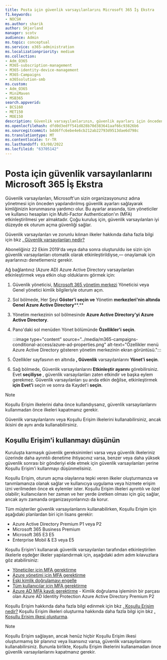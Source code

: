 ```yaml
---
title: Posta için güvenlik varsayılanlarını Microsoft 365 İş Ekstra
f1.keywords:
- NOCSH
ms.author: sharik
author: SKjerland
manager: scotv
audience: Admin
ms.topic: conceptual
ms.service: o365-administration
ms.localizationpriority: medium
ms.collection:
- Adm_O365
- M365-subscription-management
- M365-identity-device-management
- M365-Campaigns
- m365solution-smb
ms.custom:
- Adm_O365
- MiniMaven
- MSB365
search.appverid:
- BCS160
- MET150
- MOE150
description: Güvenlik varsayılanlarının, güvenlik ayarları için önceden yapılandırılmış güvenlik ayarları sağlayarak kimlikle ilgili saldırılardan korunmasına nasıl yardımcı Microsoft 365 İş Ekstra.
ms.openlocfilehash: dfd0d3edff541d828b70d383641aaf66c93826b6
ms.sourcegitcommit: bdd6ffc6ebe4e6cb212ab22793d9513dae6d798c
ms.translationtype: MT
ms.contentlocale: tr-TR
ms.lasthandoff: 03/08/2022
ms.locfileid: "63705142"
---
```

# <a name="turn-on-security-defaults-for-microsoft-365-business-premium"></a>Posta için güvenlik varsayılanlarını Microsoft 365 İş Ekstra

Güvenlik varsayılanları, Microsoft'un sizin organizasyonunız adına yönetmesi için önceden yapılandırılmış güvenlik ayarları sağlayarak kimliğinizin korunmasına yardımcı olur. Bu ayarlar arasında, tüm yöneticiler ve kullanıcı hesapları için Multi-Factor Authentication'ın (MFA) etkinleştirilmesi yer almaktadır. Çoğu kuruluş için, güvenlik varsayılanları iyi düzeyde ek oturum açma güvenliği sağlar.

Güvenlik varsayılanları ve zorunlu kılınan ilkeler hakkında daha fazla bilgi için bkz [. Güvenlik varsayılanları nedir?](/azure/active-directory/fundamentals/concept-fundamentals-security-defaults)

Aboneliğiniz 22 Ekim 2019'da veya daha sonra oluşturuldu ise sizin için güvenlik varsayılanları otomatik olarak etkinleştirildiyse,&mdash; onaylamak için ayarlarınızı denetlemeniz gerekir.

Ağ bağlantınız (Azure AD) Azure Active Directory varsayılanları etkinleştirmek veya etkin olup olduklarını görmek için:

1. Güvenlik yöneticisi, <a href="https://go.microsoft.com/fwlink/p/?linkid=2024339" target="_blank">Microsoft 365 yönetim merkezi</a> Yöneticisi veya Genel yönetici kimlik bilgileriyle oturum açın.

2. Sol bölmede, Her Şeyi **Göster'i seçin ve** Yönetim **merkezleri'nin altında Genel Azure Active Directory****.**

3. Yönetim merkezinin sol bölmesinde **Azure Active Directory'yi** **Azure Active Directory**.

4. Pano'daki sol menüden Yönet bölümünde **Özellikler'i** **seçin**.

    :::image type="content" source="../media/m365-campaigns-conditional-access/azure-ad-properties.png" alt-text="Özellikler menü Azure Active Directory gösteren yönetim merkezinin ekran görüntüsü.":::

5. Özellikler sayfasının en altında **, Güvenlik** varsayılanlarını **Yönet'i seçin**.

6. Sağ bölmede, Güvenlik varsayılanlarını **Etkinleştir ayarını** görebilirsiniz. Evet **seçiliyse** , güvenlik varsayılanları zaten etkindir ve başka eylem gerekmez. Güvenlik varsayılanları şu anda etkin değilse, etkinleştirmek **için Evet'i** seçin ve sonra da Kaydet'i **seçin**.

> [!NOTE]
> Koşullu Erişim ilkelerini daha önce kullandıysanız, güvenlik varsayılanlarını kullanmadan önce ilkeleri kapatmanız gerekir.
>
> Güvenlik varsayılanlarını veya Koşullu Erişim ilkelerini kullanabilirsiniz, ancak ikisini de aynı anda kullanabilirsiniz.

## <a name="consider-using-conditional-access"></a>Koşullu Erişim'i kullanmayı düşünün

Kuruluşta karmaşık güvenlik gereksinimleri varsa veya güvenlik ilkeleriniz üzerinde daha ayrıntılı denetime ihtiyacınız varsa, benzer veya daha yüksek güvenlik sonrası bir gönderiyi elde etmek için güvenlik varsayılanları yerine Koşullu Erişim'i kullanmayı düşünmelisiniz. 

Koşullu Erişim, oturum açma olaylarına tepki veren ilkeler oluşturmanıza ve tanımlamanıza olanak sağlar ve kullanıcıya uygulama veya hizmete erişim izni verilmeden önce ek eylemler ister. Koşullu Erişim ilkeleri ayrıntılı ve özel olabilir; kullanıcıların her zaman ve her yerde üretken olması için güç sağlar, ancak aynı zamanda organizasyonlarınızı da korur.

Tüm müşteriler güvenlik varsayılanlarını kullanabilirken, Koşullu Erişim için aşağıdaki planlardan biri için lisans gerekir:

- Azure Active Directory Premium P1 veya P2
- Microsoft 365 Business Premium
- Microsoft 365 E3 E5
- Enterprise Mobil & E3 veya E5

Koşullu Erişim'i kullanarak güvenlik varsayılanları tarafından etkinleştirilen ilkelerle eşdeğer ilkeler yapılandırmak için, aşağıdaki adım adım kılavuzlara göz atabilirsiniz:

- [Yöneticiler için MFA gerektirme](/azure/active-directory/conditional-access/howto-conditional-access-policy-admin-mfa)
- [Azure yönetimi için MFA gerektirme](/azure/active-directory/conditional-access/howto-conditional-access-policy-azure-management)
- [Eski kimlik doğrulamayı engelle](/azure/active-directory/conditional-access/howto-conditional-access-policy-block-legacy)
- [Tüm kullanıcılar için MFA gerektirme](/azure/active-directory/conditional-access/howto-conditional-access-policy-all-users-mfa)
- [Azure AD MFA kaydı gerektirme](/azure/active-directory/identity-protection/howto-identity-protection-configure-mfa-policy) - Kimlik doğrulama işleminin bir parçası olan Azure AD Identity Protection Azure Active Directory Premium P2

Koşullu Erişim hakkında daha fazla bilgi edinmek için bkz [. Koşullu Erişim nedir?](/azure/active-directory/conditional-access/overview) Koşullu Erişim ilkeleri oluşturma hakkında daha fazla bilgi için bkz [. Koşullu Erişim ilkesi oluşturma](/azure/active-directory/authentication/tutorial-enable-azure-mfa#create-a-conditional-access-policy).

> [!NOTE]
> Koşullu Erişim sağlayan, ancak henüz hiçbir Koşullu Erişim ilkesi oluşturmamış bir planınız veya lisansınız varsa, güvenlik varsayılanlarını kullanabilirsiniz. Bununla birlikte, Koşullu Erişim ilkelerini kullanamadan önce güvenlik varsayılanlarını kapatmanız gerekir.
